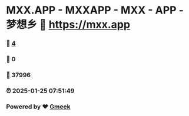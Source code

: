 # MXX.APP - MXXAPP - MXX - APP -  梦想乡 :link: https://mxx.app 
### :page_facing_up: [4](https://mxx.app/tag.html) 
### :speech_balloon: 0 
### :hibiscus: 37996 
### :alarm_clock: 2025-01-25 07:51:49 
### Powered by :heart: [Gmeek](https://github.com/Meekdai/Gmeek)
